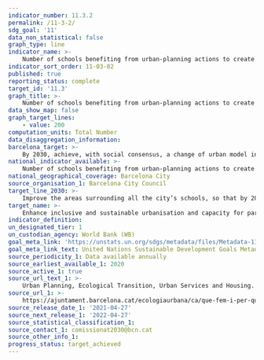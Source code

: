```yaml
---
indicator_number: 11.3.2
permalink: /11-3-2/
sdg_goal: '11'
data_non_statistical: false
graph_type: line
indicator_name: >-
    Number of schools benefiting from urban-planning actions to create protected school environments
indicator_sort_order: 11-03-02
published: true
reporting_status: complete
target_id: '11.3'
graph_title: >-
    Number of schools benefiting from urban-planning actions to create protected school environments
data_show_map: false
graph_target_lines:
    - value: 200
computation_units: Total Number
data_disaggregation_information: 
barcelona_target: >-
    By 2030, achieve, with social consensus, a change of urban model in order to attain healthier and more sustainable public spaces, especially in areas surrounding schools
national_indicator_available: >-
    Number of schools benefiting from urban-planning actions to create protected school environments
national_geographical_coverage: Barcelona City
source_organisation_1: Barcelona City Council
target_line_2030: >-
    Improve the areas surrounding all the city’s schools, so that by 2025, there are 200 schools with operations to create protected environments
target_name: >-
    Enhance inclusive and sustainable urbanisation and capacity for participatory, integrated and sustainable human settlement planning and management in all countries
indicator_definition:
un_designated_tier: 1
un_custodian_agency: World Bank (WB)
goal_meta_link: 'https://unstats.un.org/sdgs/metadata/files/Metadata-11-03-02.pdf'
goal_meta_link_text: United Nations Sustainable Development Goals Metadata (pdf 894kB)
source_periodicity_1: Data available annually
source_earliest_available_1: 2020
source_active_1: true
source_url_text_1: >-
    Urban Planning, Ecological Transition, Urban Services and Housing. Let's protect the schools
source_url_1: >-
    https://ajuntament.barcelona.cat/ecologiaurbana/ca/que-fem-i-per-que/urbanisme-per-als-barris/protegim-escoles
source_release_date_1: '2021-04-27'
source_next_release_1: '2022-04-27'
source_statistical_classification_1: 
source_contact_1: comissionat2030@bcn.cat
source_other_info_1:
progress_status: target_achieved
---
```

